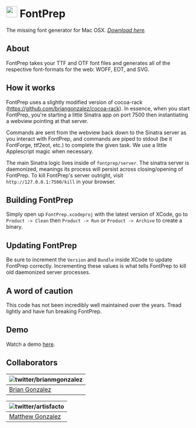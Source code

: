 <img src='https://rawgithub.com/briangonzalez/fontprep/master/fontprep/server/application/assets/images/logo.svg' height='30'> FontPrep
========
The missing font generator for Mac OSX. _[Download here](https://github.com/briangonzalez/fontprep/releases)._

About
-----
FontPrep takes your TTF and OTF font files and generates all of the respective font-formats for the web: WOFF, EOT, and SVG.

How it works
----------
FontPrep uses a slightly modified version of cocoa-rack (https://github.com/briangonzalez/cocoa-rack). In essence, when you start FontPrep, you're starting a little Sinatra app on port 7500 then instantiating a webview pointing at that server.

Commands are sent from the webview back down to the Sinatra server as you interact with FontPrep, and commands are piped to stdout (be it FontForge, ttf2eot, etc.) to complete the given task. We use a little Applescript magic when necessary.

The main Sinatra logic lives inside of `fontprep/server`. The sinatra server is daemonized, meanings its process will persist across closing/opening of FontPrep. To kill FontPrep's server outright, visit `http://127.0.0.1:7500/kill` in your browser.

Building FontPrep
-----------------
Simply open up `FontPrep.xcodeproj` with the latest version of XCode, go to `Product -> Clean` then `Product -> Run` or `Product -> Archive` to create a binary.

Updating FontPrep
-----------------
Be sure to increment the `Version` and `Bundle` inside XCode to update FontPrep correctly. Incrementing these values is what tells FontPrep to kill old daemonized server processes.

A word of caution
-----------------
This code has not been incredibly well maintained over the years. Tread lightly and have fun breaking FontPrep.

Demo
----
Watch a demo [here](http://www.youtube.com/watch?feature=player_embedded&v=4nF3GHHOw-E).

Collaborators
------

| ![twitter/brianmgonzalez](http://gravatar.com/avatar/f6363fe1d9aadb1c3f07ba7867f0e854?s=70) |
|---|
| [Brian Gonzalez](http://briangonzalez.org) |

| ![twitter/artisfacto](https://avatars1.githubusercontent.com/u/1775184?v=4&s=70) |
|---|
| [Matthew Gonzalez](http://matthewgonzalez.me) |
